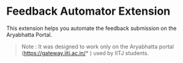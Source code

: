 # Feedback Automator Extension
This extension helps you automate the feedback submission on the Aryabhatta Portal.
> Note : It was designed to work only on the Aryabhatta portal (https://gateway.iitj.ac.in/* ) used by IITJ students.
